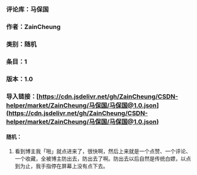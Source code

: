 ### 评论库：马保国 

### 作者：ZainCheung

### 类别：随机

### 条目：1

### 版本：1.0

### 导入链接：[https://cdn.jsdelivr.net/gh/ZainCheung/CSDN-helper/market/ZainCheung/马保国/马保国@1.0.json](https://cdn.jsdelivr.net/gh/ZainCheung/CSDN-helper/market/ZainCheung/马保国/马保国@1.0.json)

#### 随机：

1. 看到博主我「啪」就点进来了，很快啊，然后上来就是一个点赞、一个评论、一个收藏，全被博主防出去，防出去了啊。防出去以后自然是传统白嫖，以点到为止，我手指停在屏幕上没有点下去。
